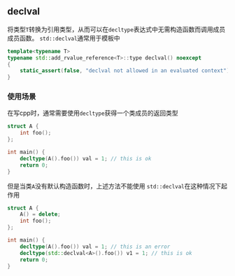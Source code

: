 ## declval

将类型`T`转换为引用类型，从而可以在`decltype`表达式中无需构造函数而调用成员成员函数。
`std::declval`通常用于模板中

```cpp
template<typename T>
typename std::add_rvalue_reference<T>::type declval() noexcept
{
    static_assert(false, "declval not allowed in an evaluated context");
}
```

### 使用场景

在写cpp时，通常需要使用`decltype`获得一个类成员的返回类型

```cpp
struct A {
    int foo();
};

int main() {
    decltype(A().foo()) val = 1; // this is ok
    return 0;
}
```

但是当类`A`没有默认构造函数时，上述方法不能使用
`std::declval`在这种情况下起作用

```cpp
struct A {
    A() = delete;
    int foo();
};

int main() {
    decltype(A().foo()) val = 1; // this is an error
    decltype(std::declval<A>().foo()) v1 = 1; // this is ok
    return 0;
}
```
